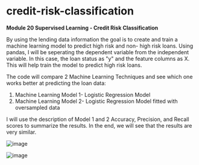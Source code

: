 # credit-risk-classification

**Module 20 Supervised Learning - Credit Risk Classification**

By using the lending data information the goal is to create and train a machine learning model to predict high risk and non- high risk loans. Using pandas, I will be seperating the dependent variable from the independent variable. In this case, the loan status as "y" and the feature columns as X. This will help train the model to predict high risk loans.

The code will compare 2 Machine Learning Techniques and see which one works better at predicting the loan data:
1) Machine Learning Model 1- Logistic Regression Model
2) Machine Learning Model 2- Logistic Regression Model fitted with oversampled data

I will use the description of Model 1 and 2 Accuracy, Precision, and Recall scores to summarize the results. In the end, we will see that the results are very similar. 


![image](https://github.com/humaalam11/credit-risk-classification/assets/130116747/34c1c981-9fbc-45bf-9e54-f24e97ee8a00)



![image](https://github.com/humaalam11/credit-risk-classification/assets/130116747/b3f8bdf4-6188-4cb7-bc9e-ae6f33dc164c)



